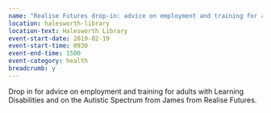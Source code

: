 ```yaml
---
name: "Realise Futures drop-in: advice on employment and training for adults with Learning Disabilities and on the Autistic Spectrum"
location: halesworth-library
location-text: Halesworth Library
event-start-date: 2019-02-19
event-start-time: 0930
event-end-time: 1500
event-category: health
breadcrumb: y
---
```


Drop in for advice on employment and training for adults with Learning Disabilities and on the Autistic Spectrum from James from Realise Futures.
